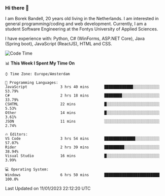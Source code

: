 ### Hi there 👋

I am Borek Bandell, 20 years old living in the Netherlands. I am interested in general programming/coding and web development. Currently, I am a student Software Engineering at the Fontys University of Applied Sciences.

I have experience with: Python, C# (WinForms, ASP.NET Core), Java (Spring boot), JavaScript (ReactJS), HTML and CSS.

<!--START_SECTION:waka-->
![Code Time](http://img.shields.io/badge/Code%20Time-335%20hrs%209%20mins-blue)

📊 **This Week I Spent My Time On** 

```text
⌚︎ Time Zone: Europe/Amsterdam

💬 Programming Languages: 
JavaScript               3 hrs 40 mins       █████████████░░░░░░░░░░░░   53.79% 
C#                       2 hrs 18 mins       ████████░░░░░░░░░░░░░░░░░   33.79% 
CSHTML                   22 mins             █░░░░░░░░░░░░░░░░░░░░░░░░   5.53% 
Other                    14 mins             █░░░░░░░░░░░░░░░░░░░░░░░░   3.61% 
JSON                     11 mins             ░░░░░░░░░░░░░░░░░░░░░░░░░   2.74%

🔥 Editors: 
VS Code                  3 hrs 54 mins       ██████████████░░░░░░░░░░░   57.07% 
Rider                    2 hrs 39 mins       █████████░░░░░░░░░░░░░░░░   38.94% 
Visual Studio            16 mins             █░░░░░░░░░░░░░░░░░░░░░░░░   3.99%

💻 Operating System: 
Windows                  6 hrs 50 mins       █████████████████████████   100.0%

```


 Last Updated on 11/01/2023 22:12:20 UTC
<!--END_SECTION:waka-->

<!--**tcBorek2002/tcBorek2002** is a ✨ _special_ ✨ repository because its `README.md` (this file) appears on your GitHub profile.

Here are some ideas to get you started:

- 🔭 I’m currently working on ...
- 🌱 I’m currently learning ...
- 👯 I’m looking to collaborate on ...
- 🤔 I’m looking for help with ...
- 💬 Ask me about ...
- 📫 How to reach me: ...
- 😄 Pronouns: ...
- ⚡ Fun fact: ...
-->
